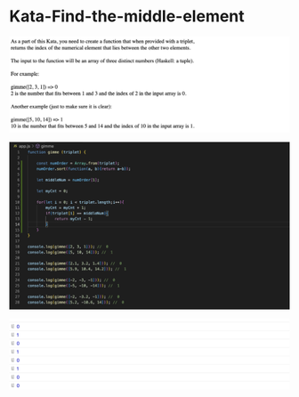 # Kata-Find-the-middle-element

![screen image](pic.png)

![code image](code.png)

![console image](con.png)
